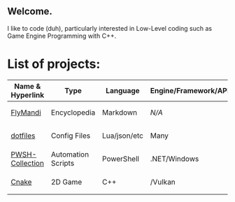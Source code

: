 ## Welcome.

I like to code (duh), particularly interested in Low-Level coding such as Game Engine Programming with C++.

# List of projects:

| Name & Hyperlink                                                  | Type              | Language      | Engine/Framework/API  | Status    |
| ---                                                               | ---               | ---           | ---                   | ---       |
| [FlyMandi](https://github.com/FlyMandi/FlyMandi)                  | Encyclopedia      | Markdown      | *N/A*                 | WIP ✒️     |
| [dotfiles](https://github.com/FlyMandi/dotfiles)                  | Config Files      | Lua/json/etc  | Many                  | WIP ✒️     |
| [PWSH-Collection](https://github.com/FlyMandi/PWSH-Collection)    | Automation Scripts| PowerShell    | .NET/Windows          | WIP ✒️     |
| [Cnake](https://github.com/FlyMandi/Cnake)                        | 2D Game           | C++           | /Vulkan               | WIP ✒️     |

